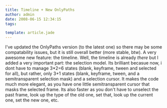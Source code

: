 ```yaml
---
title: Timeline + New OnlyPaths
author: admin
date: 2008-06-15 12:34:15
tags: 

template: article.jade
---
```


I've updated the OnlyPaths version (to the latest one) so there may be some compatability issues, but it is still overall better (more stable, btw). A very awesome new feature: the timeline. Well, the timeline is already _there_ but I added a very important part: the selection model. Its brilliant becasue now, i dont have to manage 3*2=6 states (blank, keyframe, tween and selected for all), but rather, only 3+1 states (blank, keyframe, tween, and a semitransparent selection mask) and a selection cursor. It makes the code much more elegant, as you have one little semitransparent cursor that masks the selected frame. Its also faster as you don't have to unselect the past frame, look up the type of the old one, set that, look up the current one, set the new one, etc.
